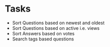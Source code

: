 # Tasks
- Sort Questions based on newest and oldest
- Sort Questions based on active i.e. views
- Sort Answers based on votes
- Search tags based questions